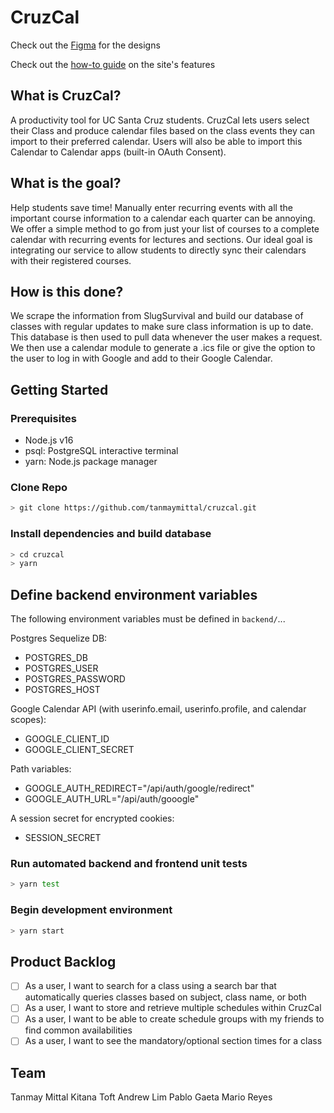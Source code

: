 # CruzCal

Check out the [Figma](https://www.figma.com/file/nP5Z4Ugc0p9pnBaqNrtMS4/CruzCal?node-id=96%3A26 ) for the designs

Check out the [how-to guide](HOW-TO-GUIDE.md) on the site's features

## What is CruzCal?

A productivity tool for UC Santa Cruz students. CruzCal lets users select their Class and produce calendar files based on the class events they can import to their preferred calendar. Users will also be able to import this Calendar to Calendar apps (built-in OAuth Consent).

## What is the goal?

Help students save time! Manually enter recurring events with all the important course information to a calendar each quarter can be annoying. We offer a simple method to go from just your list of courses to a complete calendar with recurring events for lectures and sections. Our ideal goal is integrating our service to allow students to directly sync their calendars with their registered courses.

## How is this done?

We scrape the information from SlugSurvival and build our database of classes with regular updates to make sure class information is up to date. This database is then used to pull data whenever the user makes a request. We then use a calendar module to generate a .ics file or give the option to the user to log in with Google and add to their Google Calendar.

## Getting Started

### Prerequisites

- Node.js v16
- psql: PostgreSQL interactive terminal
- yarn: Node.js package manager

### Clone Repo

```bash
> git clone https://github.com/tanmaymittal/cruzcal.git
```

### Install dependencies and build database

```bash
> cd cruzcal
> yarn
```

## Define backend environment variables

The following environment variables must be defined in `backend/`...

Postgres Sequelize DB:

- POSTGRES_DB
- POSTGRES_USER
- POSTGRES_PASSWORD
- POSTGRES_HOST

Google Calendar API (with userinfo.email, userinfo.profile, and calendar scopes):

- GOOGLE_CLIENT_ID
- GOOGLE_CLIENT_SECRET

Path variables:

- GOOGLE_AUTH_REDIRECT="/api/auth/google/redirect"
- GOOGLE_AUTH_URL="/api/auth/gooogle"

A session secret for encrypted cookies:

- SESSION_SECRET

### Run automated backend and frontend unit tests

```bash
> yarn test
```

### Begin development environment

```bash
> yarn start
```

## Product Backlog

- [ ] As a user, I want to search for a class using a search bar that automatically queries classes based on subject, class name, or both
- [ ] As a user, I want to store and retrieve multiple schedules within CruzCal
- [ ] As a user, I want to be able to create schedule groups with my friends to find common availabilities
- [ ] As a user, I want to see the mandatory/optional section times for a class

## Team

Tanmay Mittal
Kitana Toft
Andrew Lim
Pablo Gaeta
Mario Reyes
